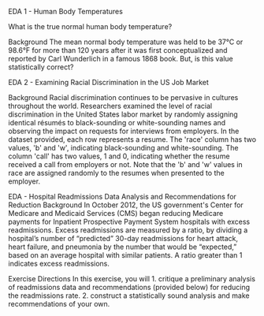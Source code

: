 EDA 1 - Human Body Temperatures

What is the true normal human body temperature?

Background
The mean normal body temperature was held to be 37°C or 98.6°F for more than 120 years after it was first conceptualized and reported by Carl Wunderlich in a famous 1868 book. But, is this value statistically correct?

EDA 2 - Examining Racial Discrimination in the US Job Market

Background
Racial discrimination continues to be pervasive in cultures throughout the world. Researchers examined the level of racial discrimination in the United States labor market by randomly assigning identical résumés to black-sounding or white-sounding names and observing the impact on requests for interviews from employers. In the dataset provided, each row represents a resume. The 'race' column has two values, 'b' and 'w', indicating black-sounding and white-sounding. The column 'call' has two values, 1 and 0, indicating whether the resume received a call from employers or not. Note that the 'b' and 'w' values in race are assigned randomly to the resumes when presented to the employer.

EDA - Hospital Readmissions Data Analysis and Recommendations for Reduction
Background
In October 2012, the US government's Center for Medicare and Medicaid Services (CMS) began reducing Medicare payments for Inpatient Prospective Payment System hospitals with excess readmissions. Excess readmissions are measured by a ratio, by dividing a hospital’s number of “predicted” 30-day readmissions for heart attack, heart failure, and pneumonia by the number that would be “expected,” based on an average hospital with similar patients. A ratio greater than 1 indicates excess readmissions.

Exercise Directions
In this exercise, you will 1. critique a preliminary analysis of readmissions data and recommendations (provided below) for reducing the readmissions rate. 2. construct a statistically sound analysis and make recommendations of your own.

